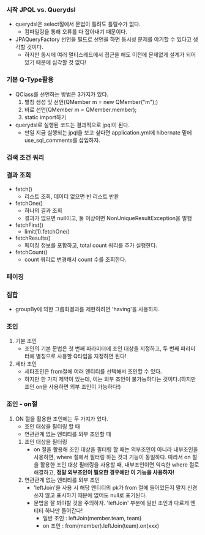 ### 시작 JPQL vs. Querydsl
- querydsl은 select절에서 문법이 틀려도 틀릴수가 없다.
  - 컴파일링을 통해 오류를 다 잡아내기 때문이다.
- JPAQueryFactory 선언을 필드로 선언을 하면 동시성 문제를 야기할 수 있다고 생각할 것이다.
  - 하지만 동시에 여러 멀티스레드에서 접근을 해도 이전에 문제없게 설계가 되어있기 때문에 심각할 것 없다!

### 기본 Q-Type활용
- QClass를 선언하는 방법은 3가지가 있다.
  1. 별칭 생성 및 선언(QMember m = new QMember("m");)
  2. 바로 선언(QMember m = QMember.member);
  3. static import하기
- querydsl로 실행된 코드는 결과적으로 jpql이 된다.
  - 만일 지금 실행되는 jpql을 보고 싶다면 application.yml에 hibernate 밑에
  use_sql_comments를 삽입하자.

### 검색 조건 쿼리
### 결과 조회
- fetch()
  - 리스트 조회, 데이터 없으면 빈 리스트 반환
- fetchOne()
  - 하나의 결과 조회
  - 결과가 없으면 null이고, 둘 이상이면 NonUniqueResultException을 발행
- fetchFirst()
  - limit(1).fetchOne()
- fetchResults()
  - 페이징 정보를 포함하고, total count 쿼리를 추가 실행한다.
- fetchCount()
  - count 쿼리로 변경해서 count 수를 조회한다.

### 페이징
### 집합
- groupBy에 의한 그룹화결과를 제한하려면 'having'을 사용하자.

### 조인
1. 기본 조인
   - 조인의 기본 문법은 첫 번째 파라미터에 조인 대상을 지정하고, 두 번째 파라미터에 별칭으로 사용할
   Q타입을 지정하면 된다!
2. 세타 조인
   - 세타조인은 from절에 여러 엔티티를 선택해서 조인할 수 있다.
   - 하지만 한 가지 제약이 있는데, 이는 외부 조인이 불가능하다는 것이다.(하지만 조인 on을 사용하면 외부 조인이 가능하다!)

### 조인 - on절
1. ON 절을 활용한 조인에는 두 가지가 있다.
   - 조인 대상을 필터링 할 때
   - 연관관계 없는 엔티티를 외부 조인할 때
   1. 조인 대상을 필터링
      - on 절을 활용해 조인 대상을 필터링 할 때는 외부조인이 아니라 내부조인을 사용하면, where 절에서 필터링 하는 것과 기능이 동일하다.
      따라서 on 절을 활용한 조인 대상 필터링을 사용할 때, 내부조인이면 익숙한 where 절로 해결하고, **정말 외부조인이 필요한 경우에만 이 기능을 사용하자!**
   2. 연관관계 없는 엔티티를 외부 조인
      - 'leftJoin'을 사용 시 해당 엔티티의 pk가 from 절에 들어있든지 말지 신경쓰지 않고 표시하기 때문에 없어도 null로 표기된다.
      - 문법을 잘 봐야할 것을 주의하자. 'leftJoin' 부분에 일반 조인과 다르게 엔티티 하나만 들어간다!
        - 일반 조인 : leftJoin(member.team, team)
        - on 조인 : from(member).leftJoin(team).on(xxx)
